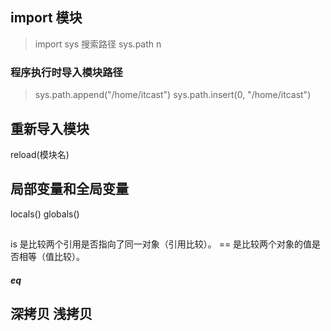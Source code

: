 ## import 模块

> import sys 搜索路径
> sys.path
n
### 程序执行时导入模块路径

> sys.path.append("/home/itcast")
  sys.path.insert(0, "/home/itcast")

## 重新导入模块

reload(模块名)


## 局部变量和全局变量

locals()
globals()


##

is 是比较两个引用是否指向了同一对象（引用比较）。
== 是比较两个对象的值是否相等（值比较）。

##### __eq__


## 深拷贝 浅拷贝
